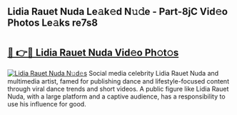 ## Lidia Rauet Nuda Le𝚊k𝚎d N𝚞𝚍e - Part-8jC Vid𝚎o Photos Le𝚊ks re7s8

# <h2><a href="http://fbc2ow.evod.top/?m=Lidia+Rauet+Nuda">🔗 👉🔴 Lidia Rauet Nuda Vid𝚎o Ph𝚘t𝚘s</a></h2>

[![Lidia Rauet Nuda N𝚞d𝚎s](https://i.imgur.com/8V9OHl7.gif)](http://fbc2ow.evod.top/?m=Lidia+Rauet+Nuda)
Social media celebrity Lidia Rauet Nuda and multimedia artist, famed for publishing dance and lifestyle-focused content through viral dance trends and short videos. A public figure like Lidia Rauet Nuda, with a large platform and a captive audience, has a responsibility to use his influence for good. 
